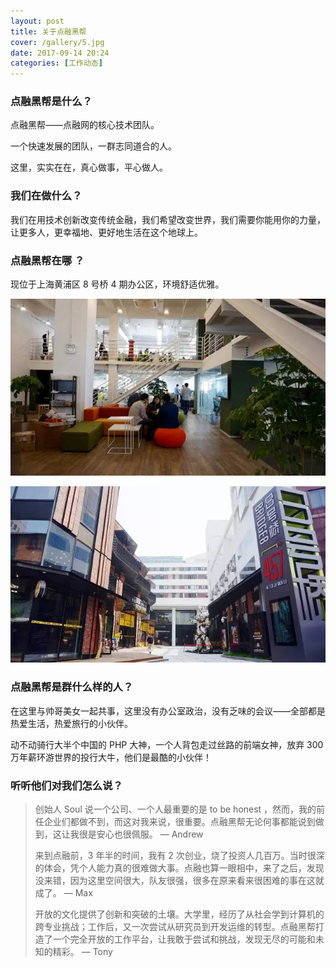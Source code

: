 ```yaml
---
layout: post
title: 关于点融黑帮
cover: /gallery/5.jpg
date: 2017-09-14 20:24
categories: [工作动态]
---
```


### 点融黑帮是什么？

点融黑帮——点融网的核心技术团队。

一个快速发展的团队，一群志同道合的人。

这里，实实在在，真心做事，平心做人。

### 我们在做什么？

我们在用技术创新改变传统金融，我们希望改变世界，我们需要你能用你的力量，让更多人，更幸福地、更好地生活在这个地球上。

### 点融黑帮在哪 ？

现位于上海黄浦区 8 号桥 4 期办公区，环境舒适优雅。

![办公室环境图片01](/images/uploads/dianrong/office-01@640.jpeg)

<!--more-->

![办公室环境图片02](/images/uploads/dianrong/office-02@640.jpeg)

### 点融黑帮是群什么样的人？

在这里与帅哥美女一起共事，这里没有办公室政治，没有乏味的会议——全部都是热爱生活，热爱旅行的小伙伴。

动不动骑行大半个中国的 PHP 大神，一个人背包走过丝路的前端女神，放弃 300 万年薪环游世界的投行大牛，他们是最酷的小伙伴！

### 听听他们对我们怎么说？

> 创始人 Soul 说一个公司、一个人最重要的是 to be honest ，然而，我的前任企业们都做不到，而这对我来说，很重要。点融黑帮无论何事都能说到做到，这让我很是安心也很佩服。
> — Andrew
>
> 来到点融前，3 年半的时间，我有 2 次创业，烧了投资人几百万。当时很深的体会，凭个人能力真的很难做大事。点融也算一眼相中，来了之后，发现没来错，因为这里空间很大，队友很强，很多在原来看来很困难的事在这就成了。
> — Max
>
> 开放的文化提供了创新和突破的土壤。大学里，经历了从社会学到计算机的跨专业挑战；工作后，又一次尝试从研究员到开发运维的转型。点融黑帮打造了一个完全开放的工作平台，让我敢于尝试和挑战，发现无尽的可能和未知的精彩。
> — Tony

